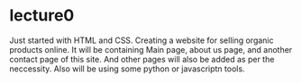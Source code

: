 # lecture0
Just started with HTML and CSS.
Creating a website for selling organic products online.
It will be containing Main page, about us page, and another contact page of this site. And other pages will also be added as per the neccessity.
Also will be using some python or javascriptn tools.

